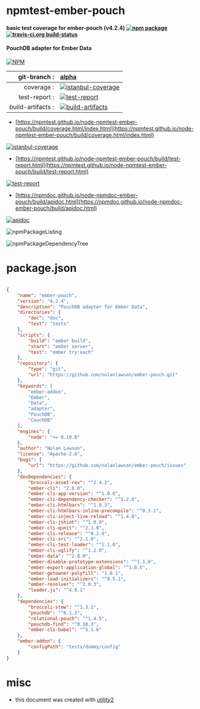 # npmtest-ember-pouch

#### basic test coverage for  ember-pouch (v4.2.4)  [![npm package](https://img.shields.io/npm/v/npmtest-ember-pouch.svg?style=flat-square)](https://www.npmjs.org/package/npmtest-ember-pouch) [![travis-ci.org build-status](https://api.travis-ci.org/npmtest/node-npmtest-ember-pouch.svg)](https://travis-ci.org/npmtest/node-npmtest-ember-pouch)

#### PouchDB adapter for Ember Data

[![NPM](https://nodei.co/npm/ember-pouch.png?downloads=true&downloadRank=true&stars=true)](https://www.npmjs.com/package/ember-pouch)

| git-branch : | [alpha](https://github.com/npmtest/node-npmtest-ember-pouch/tree/alpha)|
|--:|:--|
| coverage : | [![istanbul-coverage](https://npmtest.github.io/node-npmtest-ember-pouch/build/coverage.badge.svg)](https://npmtest.github.io/node-npmtest-ember-pouch/build/coverage.html/index.html)|
| test-report : | [![test-report](https://npmtest.github.io/node-npmtest-ember-pouch/build/test-report.badge.svg)](https://npmtest.github.io/node-npmtest-ember-pouch/build/test-report.html)|
| build-artifacts : | [![build-artifacts](https://npmtest.github.io/node-npmtest-ember-pouch/glyphicons_144_folder_open.png)](https://github.com/npmtest/node-npmtest-ember-pouch/tree/gh-pages/build)|

- [https://npmtest.github.io/node-npmtest-ember-pouch/build/coverage.html/index.html](https://npmtest.github.io/node-npmtest-ember-pouch/build/coverage.html/index.html)

[![istanbul-coverage](https://npmtest.github.io/node-npmtest-ember-pouch/build/screenCapture.buildCi.browser.%252Ftmp%252Fbuild%252Fcoverage.lib.html.png)](https://npmtest.github.io/node-npmtest-ember-pouch/build/coverage.html/index.html)

- [https://npmtest.github.io/node-npmtest-ember-pouch/build/test-report.html](https://npmtest.github.io/node-npmtest-ember-pouch/build/test-report.html)

[![test-report](https://npmtest.github.io/node-npmtest-ember-pouch/build/screenCapture.buildCi.browser.%252Ftmp%252Fbuild%252Ftest-report.html.png)](https://npmtest.github.io/node-npmtest-ember-pouch/build/test-report.html)

- [https://npmdoc.github.io/node-npmdoc-ember-pouch/build/apidoc.html](https://npmdoc.github.io/node-npmdoc-ember-pouch/build/apidoc.html)

[![apidoc](https://npmdoc.github.io/node-npmdoc-ember-pouch/build/screenCapture.buildCi.browser.%252Ftmp%252Fbuild%252Fapidoc.html.png)](https://npmdoc.github.io/node-npmdoc-ember-pouch/build/apidoc.html)

![npmPackageListing](https://npmtest.github.io/node-npmtest-ember-pouch/build/screenCapture.npmPackageListing.svg)

![npmPackageDependencyTree](https://npmtest.github.io/node-npmtest-ember-pouch/build/screenCapture.npmPackageDependencyTree.svg)



# package.json

```json

{
    "name": "ember-pouch",
    "version": "4.2.4",
    "description": "PouchDB adapter for Ember Data",
    "directories": {
        "doc": "doc",
        "test": "tests"
    },
    "scripts": {
        "build": "ember build",
        "start": "ember server",
        "test": "ember try:each"
    },
    "repository": {
        "type": "git",
        "url": "https://github.com/nolanlawson/ember-pouch.git"
    },
    "keywords": [
        "ember-addon",
        "Ember",
        "Data",
        "adapter",
        "PouchDB",
        "CouchDB"
    ],
    "engines": {
        "node": ">= 0.10.0"
    },
    "author": "Nolan Lawson",
    "license": "Apache-2.0",
    "bugs": {
        "url": "https://github.com/nolanlawson/ember-pouch/issues"
    },
    "devDependencies": {
        "broccoli-asset-rev": "^2.4.2",
        "ember-cli": "2.8.0",
        "ember-cli-app-version": "^1.0.0",
        "ember-cli-dependency-checker": "^1.2.0",
        "ember-cli-htmlbars": "^1.0.3",
        "ember-cli-htmlbars-inline-precompile": "^0.3.1",
        "ember-cli-inject-live-reload": "^1.4.0",
        "ember-cli-jshint": "^1.0.0",
        "ember-cli-qunit": "^2.1.0",
        "ember-cli-release": "^0.2.9",
        "ember-cli-sri": "^2.1.0",
        "ember-cli-test-loader": "^1.1.0",
        "ember-cli-uglify": "^1.2.0",
        "ember-data": "^2.8.0",
        "ember-disable-prototype-extensions": "^1.1.0",
        "ember-export-application-global": "^1.0.5",
        "ember-getowner-polyfill": "1.0.1",
        "ember-load-initializers": "^0.5.1",
        "ember-resolver": "^2.0.3",
        "loader.js": "^4.0.1"
    },
    "dependencies": {
        "broccoli-stew": "^1.3.1",
        "pouchdb": "^6.1.2",
        "relational-pouch": "^1.4.5",
        "pouchdb-find": "^0.10.3",
        "ember-cli-babel": "^5.1.6"
    },
    "ember-addon": {
        "configPath": "tests/dummy/config"
    }
}
```



# misc
- this document was created with [utility2](https://github.com/kaizhu256/node-utility2)

